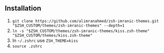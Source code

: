 ## Installation
1. `git clone https://github.com/alimranahmed/zsh-imranic-themes.git "$ZSH_CUSTOM/themes/zsh-imranic-themes" --depth=1`
2. `ln -s "$ZSH_CUSTOM/themes/zsh-imranic-themes/kiss.zsh-theme" "$ZSH_CUSTOM/themes/kiss.zsh-theme"`
4. In `~/.zshrc` use `ZSH_THEME=kiss`
3. `source .zshrc`



